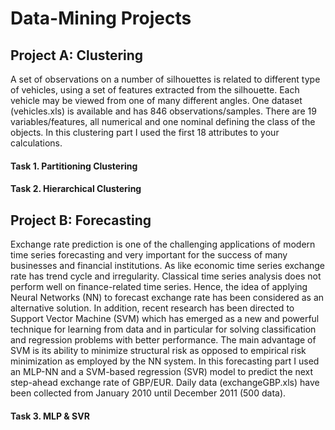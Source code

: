 # Data-Mining Projects

## Project A: Clustering

A set of observations on a number of silhouettes is related to different type of vehicles, using a set of features extracted from the silhouette. Each vehicle may be viewed from one of many different angles. One dataset (vehicles.xls) is available and has 846 observations/samples. There are 19 variables/features, all numerical and one nominal defining the class of the objects. In this clustering part I used the first 18 attributes to your calculations.

#### Task 1. Partitioning Clustering
#### Task 2. Hierarchical Clustering

## Project B: Forecasting 

Exchange rate prediction is one of the challenging applications of modern time series forecasting and very important for the success of many businesses and financial institutions. As like economic time series exchange rate has trend cycle and irregularity. Classical time series analysis does not perform well on finance-related time series. Hence, the idea of applying Neural Networks (NN) to forecast exchange rate has been considered as an alternative solution.  In addition, recent research has been directed to Support Vector Machine (SVM) which has emerged as a new and powerful technique for learning from data and in particular for solving classification and regression problems with better performance. The main advantage of SVM is its ability to minimize structural risk as opposed to empirical risk minimization as employed by the NN system. In this forecasting part I used an MLP-NN and a SVM-based regression (SVR) model to predict the next step-ahead exchange rate of GBP/EUR. Daily data (exchangeGBP.xls) have been collected from January 2010 until December 2011 (500 data). 


#### Task 3. MLP & SVR
